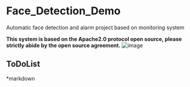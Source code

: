 # Face_Detection_Demo
Automatic face detection and alarm project based on monitoring system

**This system is based on the Apache2.0 protocol open source, please strictly abide by the open source agreement.**
![image](https://github.com/robotpp/Face_Detection_Demo/blob/master/%E4%BA%BA%E8%84%B8%E8%AF%86%E5%88%ABDemo.gif)

## ToDoList
*markdown
